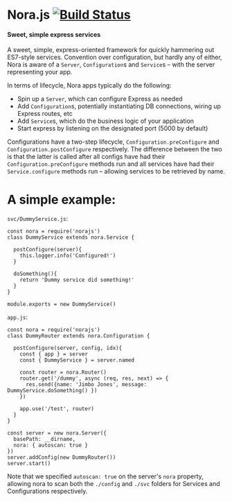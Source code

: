 # Nora.js [![Build Status](https://travis-ci.org/dwelch2344/norajs.svg?branch=master)](https://travis-ci.org/dwelch2344/norajs)
#### Sweet, simple express services

A sweet, simple, express-oriented framework for quickly hammering out ES7-style services. Convention over configuration, 
but hardly any of either, Nora is aware of a `Server`, `Configuration`s and `Service`s – with the server representing your app. 

In terms of lifecycle, Nora apps typically do the following:

* Spin up a `Server`, which can configure Express as needed
* Add `Configuration`s, potentially instantiating DB connections, wiring up Express routes, etc
* Add `Service`s, which do the business logic of your application
* Start express by listening on the designated port (5000 by default)

Configurations have a two-step lifecycle, `Configuration.preConfigure` and `Configuration.postConfigure` respectively. The
difference between the two is that the latter is called after all configs have had their `Configuration.preConfigure` methods 
run and all services have had their `Service.configure` methods run – allowing services to be retrieved by name. 


# A simple example:

`svc/DummyService.js`:

```
const nora = require('norajs')
class DummyService extends nora.Service {

  postConfigure(server){
    this.logger.info('Configured!')
  }

  doSomething(){
    return 'Dummy service did something!'
  }
}

module.exports = new DummyService()
```

`app.js`:

```
const nora = require('norajs')
class DummyRouter extends nora.Configuration {

  postConfigure(server, config, idx){
    const { app } = server         
    const { DummyService } = server.named

    const router = nora.Router()
    router.get('/dummy', async (req, res, next) => {
      res.send({name: 'Jimbo Jones', message: DummyService.doSomething() })
    })

    app.use('/test', router)
  }
}

const server = new nora.Server({
  basePath: __dirname,
  nora: { autoscan: true }
})
server.addConfig(new DummyRouter())
server.start()
```

Note that we specified `autoscan: true` on the server's `nora` property, allowing nora to scan both the `./config` and `./svc` folders for Services and Configurations respectively. 